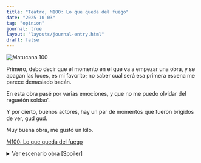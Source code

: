 ```yaml
---
title: "Teatro, M100: Lo que queda del fuego"
date: "2025-10-03"
tag: "opinion"
journal: true
layout: "layouts/journal-entry.html"
draft: false
---
```


![Matucana 100](/static/images/diario/m100-por-fuera.jpg)

Primero, debo decir que el momento en el que va a empezar una obra, y se apagan las luces, es mi favorito; no saber cual será esa primera escena me parece demasiado bacán.

En esta obra pasé por varias emociones, y que no me puedo olvidar del reguetón soldao'.

Y por cierto, buenos actores, hay un par de momentos que fueron brigidos de ver, gud gud.

Muy buena obra, me gustó un kilo.

<a href="https://www.m100.cl/programacion/teatro/lo-que-queda/" target="_blank">M100: Lo que queda del fuego</a>

<details>
    <summary>Ver escenario obra [Spoiler]</summary>

    ![Matucana 100](/static/images/diario/m100-microsala.jpg)

</details>
